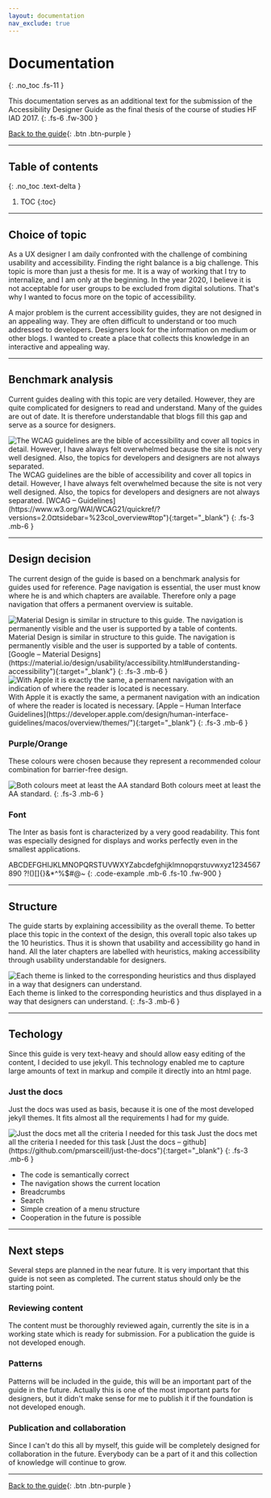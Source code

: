 ```yaml
---
layout: documentation
nav_exclude: true
---
```


# Documentation
{: .no_toc .fs-11 }

This documentation serves as an additional text for the submission of the Accessibility Designer Guide as the final thesis of the course of studies HF IAD 2017.
{: .fs-6 .fw-300 }

[Back to the guide](/docs){: .btn .btn-purple }

---

## Table of contents
{: .no_toc .text-delta }

1. TOC
{:toc}

---

## Choice of topic
As a UX designer I am daily confronted with the challenge of combining usability and accessibility. Finding the right balance is a big challenge. This topic is more than just a thesis for me. It is a way of working that I try to internalize, and I am only at the beginning. In the year 2020, I believe it is not acceptable for user groups to be excluded from digital solutions. That's why I wanted to focus more on the topic of accessibility.

A major problem is the current accessibility guides, they are not designed in an appealing way. They are often difficult to understand or too much addressed to developers. Designers look for the information on medium or other blogs. I wanted to create a place that collects this knowledge in an interactive and appealing way.

----

## Benchmark analysis
Current guides dealing with this topic are very detailed. However, they are quite complicated for designers to read and understand. Many of the guides are out of date. It is therefore understandable that blogs fill this gap and serve as a source for designers.

<img src="{{ '/assets/images/documentation/w3c.png' | prepend: site.baseurl }}" alt="The WCAG guidelines are the bible of accessibility and cover all topics in detail. However, I have always felt overwhelmed because the site is not very well designed. Also, the topics for developers and designers are not always separated."/>
The WCAG guidelines are the bible of accessibility and cover all topics in detail. However, I have always felt overwhelmed because the site is not very well designed. Also, the topics for developers and designers are not always separated. [WCAG – Guidelines](https://www.w3.org/WAI/WCAG21/quickref/?versions=2.0&currentsidebar=%23col_overview#top"){:target="_blank"}
{: .fs-3 .mb-6 }

---

## Design decision
The current design of the guide is based on a benchmark analysis for guides used for reference. Page navigation is essential, the user must know where he is and which chapters are available. Therefore only a page navigation that offers a permanent overview is suitable.

<img src="{{ '/assets/images/documentation/material.png' | prepend: site.baseurl }}" alt="Material Design is similar in structure to this guide. The navigation is permanently visible and the user is supported by a table of contents."/>
Material Design is similar in structure to this guide. The navigation is permanently visible and the user is supported by a table of contents. [Google – Material Designs](https://material.io/design/usability/accessibility.html#understanding-accessibility"){:target="_blank"}
{: .fs-3 .mb-6 }

<img src="{{ '/assets/images/documentation/apple_dev.png' | prepend: site.baseurl }}" alt="With Apple it is exactly the same, a permanent navigation with an indication of where the reader is located is necessary."/>
With Apple it is exactly the same, a permanent navigation with an indication of where the reader is located is necessary. [Apple – Human Interface Guidelines](https://developer.apple.com/design/human-interface-guidelines/macos/overview/themes/"){:target="_blank"}
{: .fs-3 .mb-6 }

### Purple/Orange
These colours were chosen because they represent a recommended colour combination for barrier-free design.

<img src="{{ '/assets/images/documentation/colour_doc.png' | prepend: site.baseurl }}" alt="Both colours meet at least the AA standard"/>
Both colours meet at least the AA standard.
{: .fs-3 .mb-6 }

### Font
The Inter as basis font is characterized by a very good readability. This font was especially designed for displays and works perfectly even in the smallest applications.

ABCDEFGHIJKLMNOPQRSTUVWXYZabcdefghijklmnopqrstuvwxyz1234567890 ?!()[]{}&*^%$#@~ 
{: .code-example .mb-6 .fs-10 .fw-900  }

---

## Structure
The guide starts by explaining accessibility as the overall theme. To better place this topic in the context of the design, this overall topic also takes up the 10 heuristics. Thus it is shown that usability and accessibility go hand in hand. All the later chapters are labelled with heuristics, making accessibility through usability understandable for designers.

<img src="{{ '/assets/images/documentation/labels.png' | prepend: site.baseurl }}" alt="Each theme is linked to the corresponding heuristics and thus displayed in a way that designers can understand."/>
Each theme is linked to the corresponding heuristics and thus displayed in a way that designers can understand.
{: .fs-3 .mb-6 }

---

## Techology
Since this guide is very text-heavy and should allow easy editing of the content, I decided to use jekyll. This technology enabled me to capture large amounts of text in markup and compile it directly into an html page.

### Just the docs
Just the docs was used as basis, because it is one of the most developed jekyll themes. It fits almost all the requirements I had for my guide.

<img src="{{ '/assets/images/documentation/docs.gif' | prepend: site.baseurl }}" alt="Just the docs met all the criteria I needed for this task "/>
Just the docs met all the criteria I needed for this task [Just the docs – github](https://github.com/pmarsceill/just-the-docs"){:target="_blank"}
{: .fs-3 .mb-6 }

- The code is semantically correct
- The navigation shows the current location
- Breadcrumbs
- Search
- Simple creation of a menu structure
- Cooperation in the future is possible

---

## Next steps
Several steps are planned in the near future. It is very important that this guide is not seen as completed. The current status should only be the starting point. 

### Reviewing content
The content must be thoroughly reviewed again, currently the site is in a working state which is ready for submission. For a publication the guide is not developed enough.

### Patterns
Patterns will be included in the guide, this will be an important part of the guide in the future. Actually this is one of the most important parts for designers, but it didn't make sense for me to publish it if the foundation is not developed enough.

### Publication and collaboration
Since I can't do this all by myself, this guide will be completely designed for collaboration in the future. Everybody can be a part of it and this collection of knowledge will continue to grow.

---

[Back to the guide](/docs){: .btn .btn-purple }
